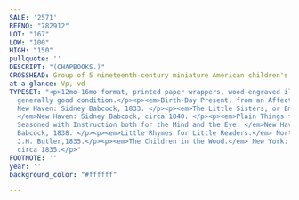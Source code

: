 ```yaml
---
SALE: '2571'
REFNO: "782912"
LOT: "167"
LOW: "100"
HIGH: "150"
pullquote: ''
DESCRIPT: "(CHAPBOOKS.)"
CROSSHEAD: Group of 5 nineteenth-century miniature American children's books.
at-a-glance: Vp, vd
TYPESET: "<p>12mo-16mo format, printed paper wrappers, wood-engraved illustrations;
  generally good condition.</p><p><em>Birth-Day Present; from an Affectionate Friend.</em>
  New Haven: Sidney Babcock, 1833. </p><p><em>The Little Sisters; or Emma and Caroline.
  </em>New Haven: Sidney Babcock, circa 1840. </p><p><em>Plain Things for Little Folks;
  Seasoned with Instruction both for the Mind and the Eye. </em>New Haven: Sidney
  Babcock, 1838. </p><p><em>Little Rhymes for Little Readers.</em> Northampton, [MA]:
  J.H. Butler,1835.</p><p><em>The Children in the Wood.</em> New York: Mahlon Day,
  circa 1835.</p>"
FOOTNOTE: ''
year: ''
background_color: "#ffffff"

---
```

